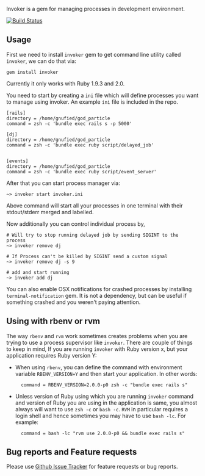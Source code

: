 Invoker is a gem for managing processes in development environment.

[![Build Status](https://travis-ci.org/code-mancers/invoker.png)](https://travis-ci.org/code-mancers/invoker)


## Usage ##

First we need to install `invoker` gem to get command line utility called `invoker`, we can do that via:

    gem install invoker
    
Currently it only works with Ruby 1.9.3 and 2.0.

You need to start by creating a `ini` file which will define processes you want to manage using invoker. An example
`ini` file is included in the repo.

    [rails]
    directory = /home/gnufied/god_particle
    command = zsh -c 'bundle exec rails s -p 5000'
    
    [dj]
    directory = /home/gnufied/god_particle
    command = zsh -c 'bundle exec ruby script/delayed_job'
    
    
    [events]
    directory = /home/gnufied/god_particle
    command = zsh -c 'bundle exec ruby script/event_server'
    
After that you can start process manager via:

    ~> invoker start invoker.ini
    
Above command will start all your processes in one terminal with their stdout/stderr merged and labelled.

Now additionally you can control individual process by,

    # Will try to stop running delayed job by sending SIGINT to the process
    ~> invoker remove dj

    # If Process can't be killed by SIGINT send a custom signal
    ~> invoker remove dj -s 9

    # add and start running
    ~> invoker add dj
    
You can also enable OSX notifications for crashed processes by installing `terminal-notification` gem. It is not a dependency, but can be useful if something crashed and you weren't paying attention.   

## Using with rbenv or rvm ##

The way `rbenv` and `rvm` work sometimes creates problems when you are trying to use a process supervisor like `invoker`. There are couple of things to keep in mind,
If you are running `invoker` with Ruby version x, but your application requires Ruby version Y:

* When using `rbenv`, you can define the command with environment variable `RBENV_VERSION=Y` and then start your application. In other words:
 
        command = RBENV_VERSION=2.0.0-p0 zsh -c "bundle exec rails s"

* Unless version of Ruby using which you are running `invoker` command and version of Ruby you are using in the application is same, you almost always will want to use 
`zsh -c` or `bash -c`. `RVM` in particular requires a login shell and hence sometimes you may have to use `bash -lc`. For example:

        command = bash -lc "rvm use 2.0.0-p0 && bundle exec rails s"
    

## Bug reports and Feature requests

Please use [Github Issue Tracker](https://github.com/code-mancers/invoker/issues) for feature requests or bug reports.

